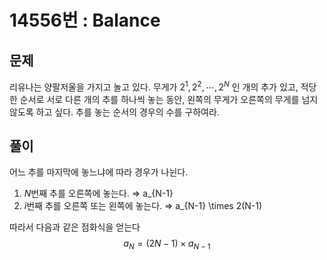 # 14556번 : Balance

## 문제
리유나는 양팔저울을 가지고 놀고 있다. 무게가 $2^{1},2^{2},\cdots,2^{N}$ 인 개의 추가 있고, 적당한 순서로 서로 다른 개의 추를 하나씩 놓는 동안, 왼쪽의 무게가 오른쪽의 무게를 넘지 않도록 하고 싶다. 추를 놓는 순서의 경우의 수를 구하여라.

## 풀이
어느 추를 마지막에 놓느냐에 따라 경우가 나뉜다.
1. $N$번째 추를 오른쪽에 놓는다. $\Rightarrow$ a_{N-1}
2. $i$번째 추를 오른쪽 또는 왼쪽에 놓는다. $\Rightarrow$ a_{N-1} \times 2(N-1)

따라서 다음과 같은 점화식을 얻는다
$$
a_{N} = (2N-1)\times a_{N-1}
$$